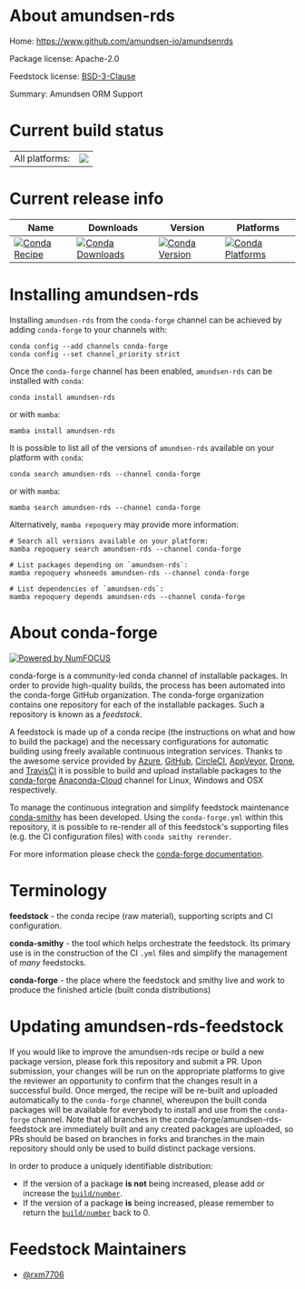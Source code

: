 About amundsen-rds
==================

Home: https://www.github.com/amundsen-io/amundsenrds

Package license: Apache-2.0

Feedstock license: [BSD-3-Clause](https://github.com/conda-forge/amundsen-rds-feedstock/blob/main/LICENSE.txt)

Summary: Amundsen ORM Support

Current build status
====================


<table><tr><td>All platforms:</td>
    <td>
      <a href="https://dev.azure.com/conda-forge/feedstock-builds/_build/latest?definitionId=18389&branchName=main">
        <img src="https://dev.azure.com/conda-forge/feedstock-builds/_apis/build/status/amundsen-rds-feedstock?branchName=main">
      </a>
    </td>
  </tr>
</table>

Current release info
====================

| Name | Downloads | Version | Platforms |
| --- | --- | --- | --- |
| [![Conda Recipe](https://img.shields.io/badge/recipe-amundsen--rds-green.svg)](https://anaconda.org/conda-forge/amundsen-rds) | [![Conda Downloads](https://img.shields.io/conda/dn/conda-forge/amundsen-rds.svg)](https://anaconda.org/conda-forge/amundsen-rds) | [![Conda Version](https://img.shields.io/conda/vn/conda-forge/amundsen-rds.svg)](https://anaconda.org/conda-forge/amundsen-rds) | [![Conda Platforms](https://img.shields.io/conda/pn/conda-forge/amundsen-rds.svg)](https://anaconda.org/conda-forge/amundsen-rds) |

Installing amundsen-rds
=======================

Installing `amundsen-rds` from the `conda-forge` channel can be achieved by adding `conda-forge` to your channels with:

```
conda config --add channels conda-forge
conda config --set channel_priority strict
```

Once the `conda-forge` channel has been enabled, `amundsen-rds` can be installed with `conda`:

```
conda install amundsen-rds
```

or with `mamba`:

```
mamba install amundsen-rds
```

It is possible to list all of the versions of `amundsen-rds` available on your platform with `conda`:

```
conda search amundsen-rds --channel conda-forge
```

or with `mamba`:

```
mamba search amundsen-rds --channel conda-forge
```

Alternatively, `mamba repoquery` may provide more information:

```
# Search all versions available on your platform:
mamba repoquery search amundsen-rds --channel conda-forge

# List packages depending on `amundsen-rds`:
mamba repoquery whoneeds amundsen-rds --channel conda-forge

# List dependencies of `amundsen-rds`:
mamba repoquery depends amundsen-rds --channel conda-forge
```


About conda-forge
=================

[![Powered by
NumFOCUS](https://img.shields.io/badge/powered%20by-NumFOCUS-orange.svg?style=flat&colorA=E1523D&colorB=007D8A)](https://numfocus.org)

conda-forge is a community-led conda channel of installable packages.
In order to provide high-quality builds, the process has been automated into the
conda-forge GitHub organization. The conda-forge organization contains one repository
for each of the installable packages. Such a repository is known as a *feedstock*.

A feedstock is made up of a conda recipe (the instructions on what and how to build
the package) and the necessary configurations for automatic building using freely
available continuous integration services. Thanks to the awesome service provided by
[Azure](https://azure.microsoft.com/en-us/services/devops/), [GitHub](https://github.com/),
[CircleCI](https://circleci.com/), [AppVeyor](https://www.appveyor.com/),
[Drone](https://cloud.drone.io/welcome), and [TravisCI](https://travis-ci.com/)
it is possible to build and upload installable packages to the
[conda-forge](https://anaconda.org/conda-forge) [Anaconda-Cloud](https://anaconda.org/)
channel for Linux, Windows and OSX respectively.

To manage the continuous integration and simplify feedstock maintenance
[conda-smithy](https://github.com/conda-forge/conda-smithy) has been developed.
Using the ``conda-forge.yml`` within this repository, it is possible to re-render all of
this feedstock's supporting files (e.g. the CI configuration files) with ``conda smithy rerender``.

For more information please check the [conda-forge documentation](https://conda-forge.org/docs/).

Terminology
===========

**feedstock** - the conda recipe (raw material), supporting scripts and CI configuration.

**conda-smithy** - the tool which helps orchestrate the feedstock.
                   Its primary use is in the construction of the CI ``.yml`` files
                   and simplify the management of *many* feedstocks.

**conda-forge** - the place where the feedstock and smithy live and work to
                  produce the finished article (built conda distributions)


Updating amundsen-rds-feedstock
===============================

If you would like to improve the amundsen-rds recipe or build a new
package version, please fork this repository and submit a PR. Upon submission,
your changes will be run on the appropriate platforms to give the reviewer an
opportunity to confirm that the changes result in a successful build. Once
merged, the recipe will be re-built and uploaded automatically to the
`conda-forge` channel, whereupon the built conda packages will be available for
everybody to install and use from the `conda-forge` channel.
Note that all branches in the conda-forge/amundsen-rds-feedstock are
immediately built and any created packages are uploaded, so PRs should be based
on branches in forks and branches in the main repository should only be used to
build distinct package versions.

In order to produce a uniquely identifiable distribution:
 * If the version of a package **is not** being increased, please add or increase
   the [``build/number``](https://docs.conda.io/projects/conda-build/en/latest/resources/define-metadata.html#build-number-and-string).
 * If the version of a package **is** being increased, please remember to return
   the [``build/number``](https://docs.conda.io/projects/conda-build/en/latest/resources/define-metadata.html#build-number-and-string)
   back to 0.

Feedstock Maintainers
=====================

* [@rxm7706](https://github.com/rxm7706/)

